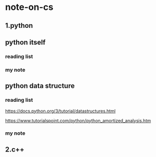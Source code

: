 # note-on-cs

## 1.python

## python itself
### reading list

### my note



## python data structure
### reading list

https://docs.python.org/3/tutorial/datastructures.html

https://www.tutorialspoint.com/python/python_amortized_analysis.htm


### my note




## 2.c++



